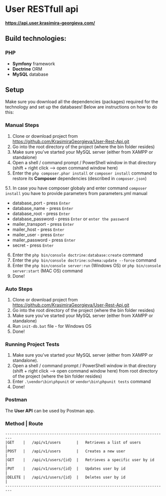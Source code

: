# User RESTfull api

**https://api.user.krasimira-georgieva.com/**

## Build technologies:

### PHP
* **Symfony** framework
* **Doctrine** ORM
* **MySQL** database

## Setup
Make sure you download all the dependencies (packages) required for the technology and set up the databases! Below are instructions on how to do this:

### Manual Steps
1. Clone or download project from https://github.com/KrasimiraGeorgieva/User-Rest-Api.git
2. Go into the root directory of the project (where the bin folder resides)
3. Make sure you’ve started your MySQL server (either from XAMPP or standalone)
4. Open a shell / command prompt / PowerShell window in that directory (shift + right click --> open command window here)
5. Enter the `php composer.phar install` or `composer install` command to restore its **Composer** dependencies (described in `composer.json`)

 5.1. In case you have composer globaly and enter command `composer install` you have to provide parameters from parameters.yml manual
 * database_port - press `Enter`
 * database_name - press `Enter`
 * database_root - press `Enter`
 * database_password - press `Enter` or `enter the password`
 * mailer_transport - press `Enter`
 * mailer_host - press `Enter`
 * mailer_user - press `Enter`
 * mailer_password - press `Enter`
 * secret - press `Enter`

6. Enter the `php bin/console doctrine:database:create` command
7. Enter the `php bin/console doctrine:schema:update --force` command
8. Enter the `php bin/console server:run` (Windows OS) or `php bin/console server:start` (MAC OS) command
9. Done!

### Auto Steps
1. Clone or download project from https://github.com/KrasimiraGeorgieva/User-Rest-Api.git
2. Go into the root directory of the project (where the bin folder resides)
3. Make sure you’ve started your MySQL server (either from XAMPP or standalone)
4. Run `init-db.bat` file - for Windows OS
5. Done!

### Running Project Tests

1. Make sure you’ve started your MySQL server (either from XAMPP or standalone).
2. Open a shell / command prompt / PowerShell window in that directory (shift + right click --> open command window here) from root directory of the project (where the bin folder resides)
3. Enter `.\vendor\bin\phpunit` or `vendor\bin\phpunit tests` command
4. Done!

### Postman
The **User API** can be used by Postman app.

### Method | Route
```
-------------------------------------------------------------------------
|GET	|	/api/v1/users 	 	|	Retrieves a list of users			|
|POST	|	/api/v1/users 		|	Creates a new user					|
|GET 	|	/api/v1/users/{id}	|	Retrieves a specific user by id		|
|PUT	|	/api/v1/users/{id}	|	Updates user by id					|
|DELETE	|	/api/v1/users/{id}	|	Deletes user by id					|
-------------------------------------------------------------------------
```
